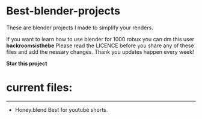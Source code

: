 # Best-blender-projects
These are blender projects I made to simplify your renders.

If you want to learn how to use blender for 1000 robux you can dm this user **backroomsisthebe**
Please read the LICENCE before you share any of these files and add the nessary changes.
Thank you updates happen every week!


**Star this project**

# current files:
--------------------------------------------------------------------------------------------------------------------------------------------------------------------------------------------------------

- Honey.blend Best for youtube shorts.
